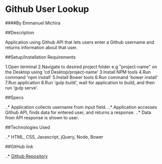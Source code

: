 # Github User Lookup #

####By Emmanuel Michira

##Description

Application using Github API that lets users enter a Github username and returns information about that user.

##Setup/Installation Requirements

1.Open terminal
2.Navigate to desired project folder e.g "project-name" on the Desktop using 'cd Desktop/project-name'
3.Install NPM tools
4.Run command 'npm install'
5.Install Bower tools
6.Run command 'bower install'
7.Run application
8.Run 'gulp build', wait for application to build, and then run 'gulp serve'.

##Specs

..* Application collects username from input field.
..* Application accesses Github API, finds data for entered user, and returns a response.
..* Data from API response is shown to user.

##Technologies Used

..* HTML, CSS, Javascript, jQuery, Node, Bower

##GitHub link

..* [Github Repository](https://github.com/emichira/gitHubUser)
